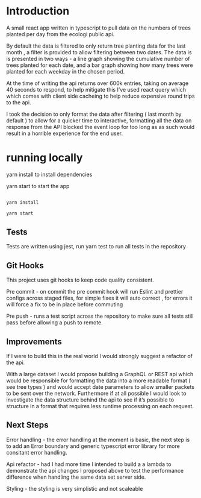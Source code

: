 # Introduction

A small react app written in typescript to pull data on the numbers of trees planted per day from the ecologi public api.

By default the data is filtered to only return tree planting data for the last month , a filter is provided to allow filtering between two dates. The data is is presented in two ways - a line graph showing the cumulative number of trees planted for each date, and a bar graph showing how many trees were planted for each weekday in the chosen period. 

At the time of writing the api returns over 600k entries, taking on average 40 seconds to respond, to help mitigate this I’ve used react query which which comes with client side cacheing to help reduce expensive round trips to the api. 

I took the decision to only format the data after filtering ( last month by default ) to allow for a quicker time to interactive, formatting all the data on response from the API blocked the event loop for too long as as such would result in a horrible experience for the end user. 

# running locally

yarn install to install dependencies 

yarn start to start the app

```bash

yarn install

yarn start

```

## Tests

Tests are written using jest, run yarn test to run all tests in the repository

## Git Hooks

This project uses git hooks to keep code quality consistent. 

Pre commit - on commit the pre commit hook will run Eslint and prettier configs across staged files, for simple fixes it will auto correct , for errors it will force a fix to be in place before commuting

Pre push - runs a test script across the repository to make sure all tests still pass before allowing a push to remote. 

## Improvements 

If I were to build this in the real world I would strongly suggest a refactor of the api.

With a large dataset I would propose building a GraphQL or REST api which would be responsible for formatting the data into a more readable format ( see tree types ) and would accept date parameters to allow smaller packets to be sent over the network.  Furthermore if at all possible I would look to investigate the data structure behind the api to see if it’s possible to structure in a format that requires less runtime processing on each request. 


## Next Steps

Error handling - the error handling at the moment is basic, the next step is to add an Error boundary and generic typescript error library for more consitant error handling.

Api refactor - had I had more time I intended to build a a lambda to demonstrate the api changes I proposed above to test the performance difference when handling the same data set server side. 

Styling - the styling is very simplistic and not scaleable



